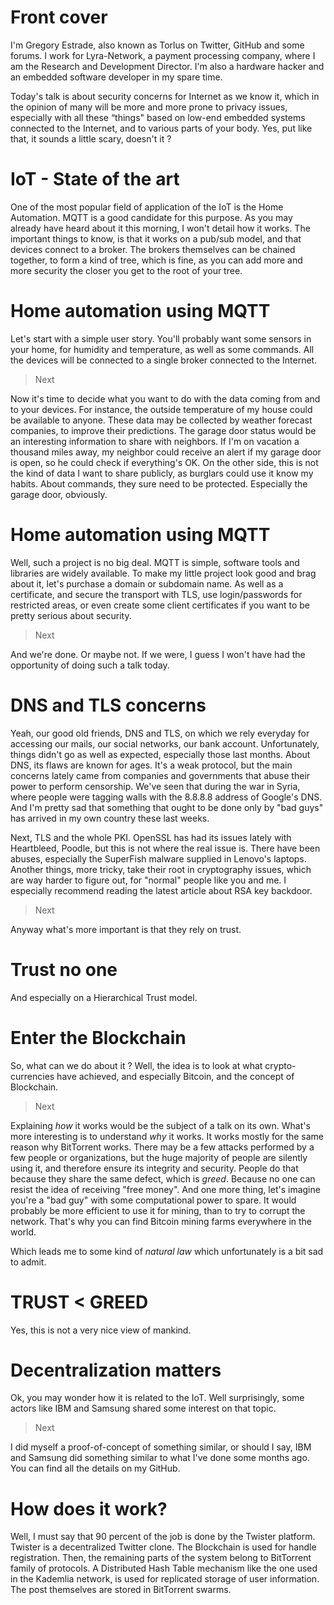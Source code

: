 # Front cover

I'm Gregory Estrade, also known as Torlus on Twitter, GitHub and some forums.
I work for Lyra-Network, a payment processing company, where I am the Research and Development Director.
I'm also a hardware hacker and an embedded software developer in my spare time.

Today's talk is about security concerns for Internet as we know it,
which in the opinion of many will be more and more prone to privacy issues,
especially with all these “things" based on low-end embedded systems connected to the Internet, and to various parts of your body.
Yes, put like that, it sounds a little scary, doesn't it ?


# IoT - State of the art

One of the most popular field of application of the IoT is the Home Automation.
MQTT is a good candidate for this purpose.
As you may already have heard about it this morning, I won't detail how it works.
The important things to know, is that it works on a pub/sub model, and that devices connect to a broker.
The brokers themselves can be chained together, to form a kind of tree, which is fine,
as you can add more and more security the closer you get to the root of your tree.

# Home automation using MQTT

Let's start with a simple user story.
You'll probably want some sensors in your home, for humidity and temperature, as well as some commands.
All the devices will be connected to a single broker connected to the Internet.

> Next

Now it's time to decide what you want to do with the data coming from and to your devices.
For instance, the outside temperature of my house could be available to anyone.
These data may be collected by weather forecast companies, to improve their predictions.
The garage door status would be an interesting information to share with neighbors.
If I'm on vacation a thousand miles away, my neighbor could receive an alert if my garage door is open,
so he could check if everything's OK.
On the other side, this is not the kind of data I want to share publicly, as burglars could use it know my habits.
About commands, they sure need to be protected. Especially the garage door, obviously.

# Home automation using MQTT

Well, such a project is no big deal. MQTT is simple, software tools and libraries are widely available.
To make my little project look good and brag about it, let's purchase a domain or subdomain name.
As well as a certificate, and secure the transport with TLS,
use login/passwords for restricted areas, or even create some client certificates if you want to be pretty serious about security.

> Next

And we're done. Or maybe not. If we were, I guess I won't have had the opportunity of doing such a talk today.

# DNS and TLS concerns

Yeah, our good old friends, DNS and TLS, on which we rely everyday for accessing our mails,
our social networks, our bank account.
Unfortunately, things didn't go as well as expected, especially those last months.
About DNS, its flaws are known for ages. It's a weak protocol, but the main concerns lately came from companies and governments
that abuse their power to perform censorship. We've seen that during the war in Syria, where people were tagging walls
with the 8.8.8.8 address of Google's DNS.
And I'm pretty sad that something that ought to be done only by "bad guys" has arrived in my own country these last weeks.

Next, TLS and the whole PKI.
OpenSSL has had its issues lately with Heartbleed, Poodle, but this is not where the real issue is.
There have been abuses, especially the SuperFish malware supplied in Lenovo's laptops.
Another things, more tricky, take their root in cryptography issues, which are way harder to figure out, for "normal" people like you and me.
I especially recommend reading the latest article about RSA key backdoor.

> Next

Anyway what's more important is that they rely on trust.

# Trust no one

And especially on a Hierarchical Trust model.

# Enter the Blockchain

So, what can we do about it ?
Well, the idea is to look at what crypto-currencies have achieved, and especially Bitcoin, and the concept of Blockchain.

> Next

Explaining *how* it works would be the subject of a talk on its own.
What's more interesting is to understand *why* it works.
It works mostly for the same reason why BitTorrent works.
There may be a few attacks performed by a few people or organizations, but the huge majority of people are silently using it,
and therefore ensure its integrity and security. People do that because they share the same defect, which is *greed*.
Because no one can resist the idea of receiving "free money".
And one more thing, let's imagine you're a "bad guy" with some computational power to spare.
It would probably be more efficient to use it for mining, than to try to corrupt the network.
That's why you can find Bitcoin mining farms everywhere in the world.

Which leads me to some kind of *natural law* which unfortunately is a bit sad to admit.

# TRUST < GREED

Yes, this is not a very nice view of mankind.

# Decentralization matters

Ok, you may wonder how it is related to the IoT.
Well surprisingly, some actors like IBM and Samsung shared some interest on that topic.

> Next

I did myself a proof-of-concept of something similar, or should I say,
IBM and Samsung did something similar to what I've done some months ago.
You can find all the details on my GitHub.

# How does it work?

Well, I must say that 90 percent of the job is done by the Twister platform.
Twister is a decentralized Twitter clone.
The Blockchain is used for handle registration.
Then, the remaining parts of the system belong to BitTorrent family of protocols.
A Distributed Hash Table mechanism like the one used in the Kademlia network, is used for replicated storage of user information.
The post themselves are stored in BitTorrent swarms.
